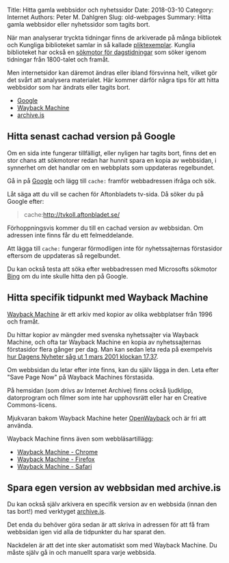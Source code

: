 Title: Hitta gamla webbsidor och nyhetssidor
Date: 2018-03-10
Category: Internet
Authors: Peter M. Dahlgren
Slug: old-webpages
Summary: Hitta gamla webbsidor eller nyhetssidor som tagits bort.

När man analyserar tryckta tidningar finns de arkiverade på många bibliotek och Kungliga biblioteket samlar in så kallade [pliktexemplar](https://sv.wikipedia.org/wiki/Pliktexemplar). Kunglia biblioteket har också en [sökmotor för dagstidningar](https://tidningar.kb.se/) som söker igenom tidningar från 1800-talet och framåt.

Men internetsidor kan däremot ändras eller ibland försvinna helt, vilket gör det svårt att analysera materialet. Här kommer därför några tips för att hitta webbsidor som har ändrats eller tagits bort.

- [Google](https://www.google.com/)
- [Wayback Machine](http://archive.org/web/)
- [archive.is](https://archive.is)

## Hitta senast cachad version på Google

Om en sida inte fungerar tillfälligt, eller nyligen har tagits bort, finns det en stor chans att sökmotorer redan har hunnit spara en kopia av webbsidan, i synnerhet om det handlar om en webbplats som uppdateras regelbundet.

Gå in på [Google](https://www.google.com/) och lägg till `cache:` framför webbadressen ifråga och sök. 

Låt säga att du vill se cachen för Aftonbladets tv-sida. Då söker du på Google efter:

> cache:http://tvkoll.aftonbladet.se/

Förhoppningsvis kommer du till en cachad version av webbsidan. Om adressen inte finns får du ett felmeddelande.

Att lägga till `cache:` fungerar förmodligen inte för nyhetssajternas förstasidor eftersom de uppdateras så regelbundet. 

Du kan också testa att söka efter webbadressen med Microsofts sökmotor [Bing](https://www.bing.com/) om du inte skulle hitta den på Google.

## Hitta specifik tidpunkt med Wayback Machine

[Wayback Machine](http://archive.org/web/) är ett arkiv med kopior av olika webbplatser från 1996 och framåt.

Du hittar kopior av mängder med svenska nyhetssajter via Wayback Machine, och ofta tar Wayback Machine en kopia av nyhetssajternas förstasidor flera gånger per dag. Man kan sedan leta reda på exempelvis [hur Dagens Nyheter såg ut 1 mars 2001 klockan 17.37](https://web.archive.org/web/20010301173721/http://dn.se).

Om webbsidan du letar efter inte finns, kan du själv lägga in den. Leta efter "Save Page Now" på Wayback Machines förstasida.

På hemsidan (som drivs av Internet Archive) finns också ljudklipp, datorprogram och filmer som inte har upphovsrätt eller har en Creative Commons-licens.

Mjukvaran bakom Wayback Machine heter [OpenWayback](https://github.com/iipc/openwayback) och är fri att använda. 

Wayback Machine finns även som webbläsartillägg:

- [Wayback Machine - Chrome](https://chrome.google.com/webstore/detail/wayback-machine/fpnmgdkabkmnadcjpehmlllkndpkmiak)
- [Wayback Machine - Firefox](https://addons.mozilla.org/en-US/firefox/addon/wayback-machine_new/)
- [Wayback Machine - Safari](https://archive.org/details/WaybackMachineV1.3.6)

## Spara egen version av webbsidan med archive.is

Du kan också själv arkivera en specifik version av en webbsida (innan den tas bort!) med verktyget [archive.is](https://archive.is).

Det enda du behöver göra sedan är att skriva in adressen för att få fram webbsidan igen vid alla de tidpunkter du har sparat den.

Nackdelen är att det inte sker automatiskt som med Wayback Machine. Du måste själv gå in och manuellt spara varje webbsida.
